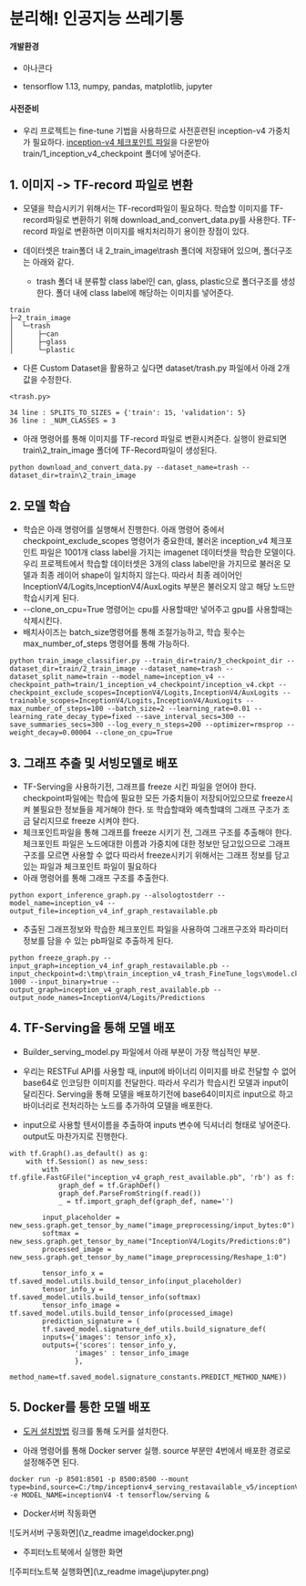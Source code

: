 # 분리해! 인공지능 쓰레기통



#### 개발환경

- 아나콘다

- tensorflow 1.13, numpy, pandas, matplotlib, jupyter



#### **사전준비**

- 우리 프로젝트는 fine-tune 기법을 사용하므로 사전훈련된 inception-v4 가중치가 필요하다. [inception-v4 체크포인트 파일](https://www.dropbox.com/s/k9az7m36gw4orqk/inception_v4.ckpt?dl=0)을 다운받아 train/1_inception_v4_checkpoint 폴더에 넣어준다.



## 1. 이미지 -> TF-record 파일로 변환

- 모델을 학습시키기 위해서는 TF-record파일이 필요하다. 학습할 이미지를 TF-record파일로 변환하기 위해 download_and_convert_data.py를 사용한다. TF-record 파일로 변환하면 이미지를 배치처리하기 용이한 장점이 있다.

- 데이터셋은 train폴더 내 2_train_image\trash 폴더에 저장돼어 있으며, 폴더구조는 아래와 같다.
  - trash 폴더 내 분류할 class label인 can, glass, plastic으로 폴더구조를 생성한다. 폴더 내에 class label에 해당하는 이미지를 넣어준다.

```
train  
├─2_train_image
│  └─trash
│      ├─can
│      ├─glass
│      └─plastic
```



- 다른 Custom Dataset을 활용하고 싶다면 dataset/trash.py 파일에서 아래 2개 값을 수정한다.

```
<trash.py>

34 line : SPLITS_TO_SIZES = {'train': 15, 'validation': 5}
36 line : _NUM_CLASSES = 3
```



- 아래 명령어를 통해 이미지를 TF-record 파일로 변환시켜준다. 실행이 완료되면 train\2_train_image 폴더에 TF-Record파일이 생성된다.

```
python download_and_convert_data.py --dataset_name=trash --dataset_dir=train\2_train_image
```



## 2. 모델 학습

- 학습은 아래 명령어를 실행해서 진행한다. 아래 명령어 중에서 checkpoint_exclude_scopes 명령어가 중요한데, 불러온 inception_v4 체크포인트 파일은 1001개 class label을 가지는 imagenet 데이터셋을 학습한 모델이다. 우리 프로젝트에서 학습할 데이터셋은 3개의 class label만을 가지므로  불러온 모델과 최종 레이어 shape이 일치하지 않는다. 따라서 최종 레이어인 InceptionV4/Logits,InceptionV4/AuxLogits 부분은 불러오지 않고 해당 노드만 학습시키게 된다.
- --clone_on_cpu=True 명령어는 cpu를 사용할때만 넣어주고 gpu를 사용할때는 삭제시킨다.
- 배치사이즈는 batch_size명령어를 통해 조절가능하고, 학습 횟수는 max_number_of_steps 명령어를 통해 가능하다.

```
python train_image_classifier.py --train_dir=train/3_checkpoint_dir --dataset_dir=train/2_train_image --dataset_name=trash --dataset_split_name=train --model_name=inception_v4 --checkpoint_path=train/1_inception_v4_checkpoint/inception_v4.ckpt --checkpoint_exclude_scopes=InceptionV4/Logits,InceptionV4/AuxLogits --trainable_scopes=InceptionV4/Logits,InceptionV4/AuxLogits --max_number_of_steps=100 --batch_size=2 --learning_rate=0.01 --learning_rate_decay_type=fixed --save_interval_secs=300 --save_summaries_secs=300 --log_every_n_steps=200 --optimizer=rmsprop --weight_decay=0.00004 --clone_on_cpu=True
```



## 3. 그래프 추출 및 서빙모델로 배포

- TF-Serving을 사용하기전, 그래프를 freeze 시킨 파일을 얻어야 한다. checkpoint파일에는 학습에 필요한 모든 가중치들이 저장되어있으므로 freeze시켜 불필요한 정보들을 제거해야 한다. 또 학습할때와 예측할떄의 그래프 구조가 조금 달리지므로 freeze 시켜야 한다.
- 체크포인트파일을 통해 그래프를 freeze 시키기 전, 그래프 구조를 추출해야 한다. 체크포인트 파일은 노드에대한 이름과 가중치에 대한 정보만 담고있으므로 그래프 구조를 모르면 사용할 수 없다 따라서 freeze시키기 위해서는 그래프 정보를 담고있는 파일과 체크포인트 파일이 필요하다
- 아래 명령어를 통해 그래프 구조를 추출한다.

```
python export_inference_graph.py --alsologtostderr --model_name=inception_v4 --output_file=inception_v4_inf_graph_restavailable.pb
```

- 추출된 그래프정보와 학습한 체크포인트 파일을 사용하여 그래프구조와 파라미터 정보를 담을 수 있는 pb파일로 추출하게 된다.

```
python freeze_graph.py --input_graph=inception_v4_inf_graph_restavailable.pb --input_checkpoint=d:\tmp\train_inception_v4_trash_FineTune_logs\model.ckpt-1000 --input_binary=true --output_graph=inception_v4_graph_rest_available.pb --output_node_names=InceptionV4/Logits/Predictions
```



## 4. TF-Serving을 통해 모델 배포

- Builder_serving_model.py 파일에서 아래 부분이 가장 핵심적인 부분.

- 우리는 RESTFul API를 사용할 때, input에 바이너리 이미지를 바로 전달할 수 없어 base64로 인코딩한 이미지를 전달한다. 따라서 우리가 학습시킨 모델과 input이 달리진다. Serving을 통해 모델을 배포하기전에 base64이미지르 input으로 하고 바이너리로 전처리하는 노드를 추가하여 모델을 배포한다.
- input으로 사용할 텐서이름을 추출하여 inputs 변수에 딕셔너리 형태로 넣어준다. output도 마찬가지로 진행한다.



```
with tf.Graph().as_default() as g:
    with tf.Session() as new_sess:
        with tf.gfile.FastGFile("inception_v4_graph_rest_available.pb", 'rb') as f:
            graph_def = tf.GraphDef()
            graph_def.ParseFromString(f.read())
            _ = tf.import_graph_def(graph_def, name='')
        
        input_placeholder = new_sess.graph.get_tensor_by_name("image_preprocessing/input_bytes:0")
        softmax = new_sess.graph.get_tensor_by_name("InceptionV4/Logits/Predictions:0")
        processed_image = new_sess.graph.get_tensor_by_name("image_preprocessing/Reshape_1:0")
        
        tensor_info_x = tf.saved_model.utils.build_tensor_info(input_placeholder)
        tensor_info_y = tf.saved_model.utils.build_tensor_info(softmax)
        tensor_info_image = tf.saved_model.utils.build_tensor_info(processed_image)
        prediction_signature = (
        tf.saved_model.signature_def_utils.build_signature_def(
        inputs={'images': tensor_info_x},
        outputs={'scores': tensor_info_y,
                'images' : tensor_info_image
                },
        method_name=tf.saved_model.signature_constants.PREDICT_METHOD_NAME))

```



## 5. Docker를 통한 모델 배포

- [도커 설치방법](https://github.com/woosangchul/serving/blob/master/tensorflow_serving/g3doc/docker.md) 링크를 통해 도커를 설치한다.

- 아래 명령어를 통해 Docker server 실행. source 부분만 4번에서 배포한 경로로 설정해주면 된다.

```
docker run -p 8501:8501 -p 8500:8500 --mount type=bind,source=C:/tmp/inceptionv4_serving_restavailable_v5/inceptionV4_v4_1000,target=/models/inceptionV4 -e MODEL_NAME=inceptionV4 -t tensorflow/serving &
```

- Docker서버 작동화면

![도커서버 구동화면](\z_readme image\docker.png)



- 주피터노트북에서 실행한 화면

![주피터노트북 실행화면](\z_readme image\jupyter.png)

